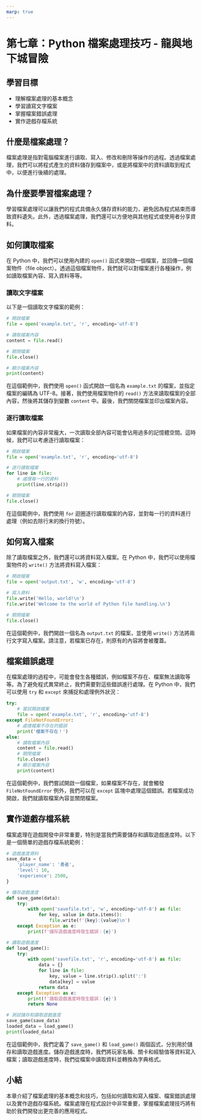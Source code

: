 ```yaml
---
marp: true
---
```


# 第七章：Python 檔案處理技巧 - 龍與地下城冒險

## 學習目標
- 理解檔案處理的基本概念
- 學習讀寫文字檔案
- 掌握檔案錯誤處理
- 實作遊戲存檔系統

## 什麼是檔案處理？
檔案處理是指對電腦檔案進行讀取、寫入、修改和刪除等操作的過程。透過檔案處理，我們可以將程式產生的資料儲存到檔案中，或是將檔案中的資料讀取到程式中，以便進行後續的處理。

## 為什麼要學習檔案處理？
學習檔案處理可以讓我們的程式具備永久儲存資料的能力，避免因為程式結束而導致資料遺失。此外，透過檔案處理，我們還可以方便地與其他程式或使用者分享資料。

## 如何讀取檔案
在 Python 中，我們可以使用內建的 `open()` 函式來開啟一個檔案，並回傳一個檔案物件（file object）。透過這個檔案物件，我們就可以對檔案進行各種操作，例如讀取檔案內容、寫入資料等等。

### 讀取文字檔案
以下是一個讀取文字檔案的範例：
```python
# 開啟檔案
file = open('example.txt', 'r', encoding='utf-8')

# 讀取檔案內容
content = file.read()

# 關閉檔案
file.close()

# 顯示檔案內容
print(content)
```
在這個範例中，我們使用 `open()` 函式開啟一個名為 `example.txt` 的檔案，並指定檔案的編碼為 UTF-8。接著，我們使用檔案物件的 `read()` 方法來讀取檔案的全部內容，然後將其儲存到變數 `content` 中。最後，我們關閉檔案並印出檔案內容。

### 逐行讀取檔案
如果檔案的內容非常龐大，一次讀取全部內容可能會佔用過多的記憶體空間。這時候，我們可以考慮逐行讀取檔案：
```python
# 開啟檔案
file = open('example.txt', 'r', encoding='utf-8')

# 逐行讀取檔案
for line in file:
    # 處理每一行的資料
    print(line.strip())

# 關閉檔案
file.close()
```
在這個範例中，我們使用 `for` 迴圈逐行讀取檔案的內容，並對每一行的資料進行處理（例如去除行末的換行符號）。

## 如何寫入檔案
除了讀取檔案之外，我們還可以將資料寫入檔案。在 Python 中，我們可以使用檔案物件的 `write()` 方法將資料寫入檔案：
```python
# 開啟檔案
file = open('output.txt', 'w', encoding='utf-8')

# 寫入資料
file.write('Hello, world!\n')
file.write('Welcome to the world of Python file handling.\n')

# 關閉檔案
file.close()
```
在這個範例中，我們開啟一個名為 `output.txt` 的檔案，並使用 `write()` 方法將兩行文字寫入檔案。請注意，若檔案已存在，則原有的內容將會被覆蓋。

## 檔案錯誤處理
在檔案處理的過程中，可能會發生各種錯誤，例如檔案不存在、檔案無法讀取等等。為了避免程式異常終止，我們需要對這些錯誤進行處理。在 Python 中，我們可以使用 `try` 和 `except` 來捕捉和處理例外狀況：
```python
try:
    # 嘗試開啟檔案
    file = open('example.txt', 'r', encoding='utf-8')
except FileNotFoundError:
    # 處理檔案不存在的錯誤
    print('檔案不存在！')
else:
    # 讀取檔案內容
    content = file.read()
    # 關閉檔案
    file.close()
    # 顯示檔案內容
    print(content)
```
在這個範例中，我們嘗試開啟一個檔案，如果檔案不存在，就會觸發 `FileNotFoundError` 例外，我們可以在 `except` 區塊中處理這個錯誤。若檔案成功開啟，我們就讀取檔案內容並關閉檔案。

## 實作遊戲存檔系統
檔案處理在遊戲開發中非常重要，特別是當我們需要儲存和讀取遊戲進度時。以下是一個簡單的遊戲存檔系統範例：
```python
# 遊戲進度資料
save_data = {
    'player_name': '勇者',
    'level': 10,
    'experience': 2500,
}

# 儲存遊戲進度
def save_game(data):
    try:
        with open('savefile.txt', 'w', encoding='utf-8') as file:
            for key, value in data.items():
                file.write(f'{key}:{value}\n')
    except Exception as e:
        print(f'儲存遊戲進度時發生錯誤：{e}')

# 讀取遊戲進度
def load_game():
    try:
        with open('savefile.txt', 'r', encoding='utf-8') as file:
            data = {}
            for line in file:
                key, value = line.strip().split(':')
                data[key] = value
            return data
    except Exception as e:
        print(f'讀取遊戲進度時發生錯誤：{e}')
        return None

# 測試儲存和讀取遊戲進度
save_game(save_data)
loaded_data = load_game()
print(loaded_data)
```
在這個範例中，我們定義了 `save_game()` 和 `load_game()` 兩個函式，分別用於儲存和讀取遊戲進度。儲存遊戲進度時，我們將玩家名稱、關卡和經驗值等資料寫入檔案；讀取遊戲進度時，我們從檔案中讀取資料並轉換為字典格式。

## 小結
本章介紹了檔案處理的基本概念和技巧，包括如何讀取和寫入檔案、檔案錯誤處理以及實作遊戲存檔系統。檔案處理在程式設計中非常重要，掌握檔案處理技巧將有助於我們開發出更完善的應用程式。